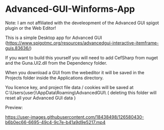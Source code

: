 # Advanced-GUI-Winforms-App

Note: I am not affiliated with the develeopment of the Advanced GUI spigot plugin or the Web Editor!

This is a simple Desktop app for Advanced GUI (https://www.spigotmc.org/resources/advancedgui-interactive-itemframe-guis.83636/)

If you want to build this yourself you will need to add CefSharp from nuget and the Guna.UI2.dll from the Dependency folder.

When you download a GUI from the webeditor it will be saved in the Projects folder inside the Applications directory.

You licence key, and project file data / cookies will be saved at C:\Users\{user}\AppData\Roaming\AdvancedGUI\ ( deleting this folder will reset all your Advanced GUI data )

Preview:

https://user-images.githubusercontent.com/18438498/126580430-b6b0ec66-6695-49c4-9c7e-b41a9d9e5217.mp4


